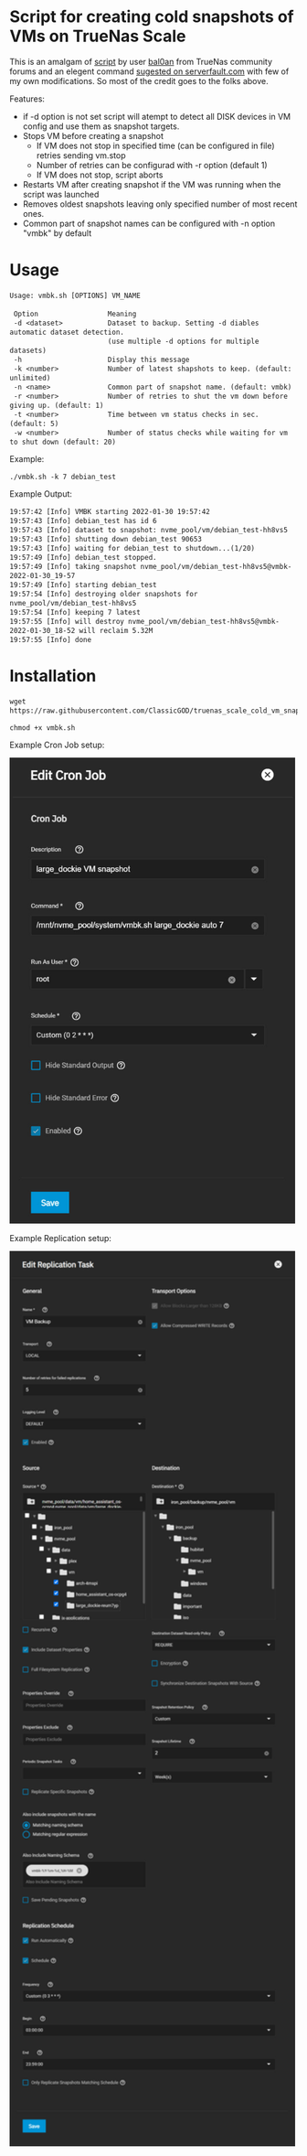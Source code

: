 # Script for creating cold snapshots of VMs on TrueNas Scale

This is an amalgam of [script](https://www.truenas.com/community/threads/backup-bhyve-windows-vm.85705/post-601264) by user [bal0an](https://www.truenas.com/community/members/bal0an.22184/) from TrueNas community forums and an elegent command [sugested on serverfault.com](https://serverfault.com/a/340846) with few of my own modifications. So most of the credit goes to the folks above. 

Features:
* if -d option is not set script will atempt to detect all DISK devices in VM config and use them as snapshot targets.
* Stops VM before creating a snapshot
  * If VM does not stop in specified time (can be configured in file) retries sending vm.stop
  * Number of retries can be configurad with -r option (default 1)
  * If VM does not stop, script aborts
* Restarts VM after creating snapshot if the VM was running when the script was launched
* Removes oldest snapshots leaving only specified number of most recent ones.
* Common part of snapshot names can be configured with -n option "vmbk" by default

# Usage
```
Usage: vmbk.sh [OPTIONS] VM_NAME

 Option                 Meaning
 -d <dataset>           Dataset to backup. Setting -d diables automatic dataset detection.
                        (use multiple -d options for multiple datasets)
 -h                     Display this message
 -k <number>            Number of latest shapshots to keep. (default: unlimited)
 -n <name>              Common part of snapshot name. (default: vmbk)
 -r <number>            Number of retries to shut the vm down before giving up. (default: 1)
 -t <number>            Time between vm status checks in sec. (default: 5)
 -w <number>            Number of status checks while waiting for vm to shut down (default: 20)
```

Example:
```
./vmbk.sh -k 7 debian_test
```

Example Output:
```
19:57:42 [Info] VMBK starting 2022-01-30 19:57:42
19:57:43 [Info] debian_test has id 6
19:57:43 [Info] dataset to snapshot: nvme_pool/vm/debian_test-hh8vs5
19:57:43 [Info] shutting down debian_test 90653
19:57:43 [Info] waiting for debian_test to shutdown...(1/20)
19:57:49 [Info] debian_test stopped.
19:57:49 [Info] taking snapshot nvme_pool/vm/debian_test-hh8vs5@vmbk-2022-01-30_19-57
19:57:49 [Info] starting debian_test
19:57:54 [Info] destroying older snapshots for nvme_pool/vm/debian_test-hh8vs5
19:57:54 [Info] keeping 7 latest
19:57:55 [Info] will destroy nvme_pool/vm/debian_test-hh8vs5@vmbk-2022-01-30_18-52 will reclaim 5.32M
19:57:55 [Info] done
```

# Installation

```
wget https://raw.githubusercontent.com/ClassicGOD/truenas_scale_cold_vm_snap/main/vmbk.sh
```
```
chmod +x vmbk.sh
```
Example Cron Job setup:

<img src="/images/vmbk_cron_job_example.jpg" width="500">

Example Replication setup:

<img src="/images/vmbk_replication_example.jpg" width="500">
